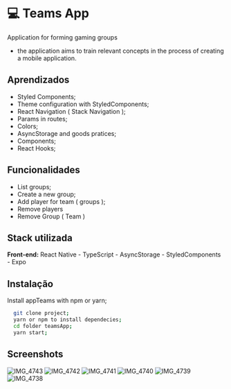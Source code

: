 
# 💻 Teams App

Application for forming gaming groups

- the application aims to train relevant concepts in the process of creating a mobile application.
## Aprendizados

- Styled Components;
- Theme configuration with StyledComponents;
- React Navigation ( Stack Navigation );
- Params in routes;
- Colors;
- AsyncStorage and goods pratices;
- Components;
- React Hooks;

## Funcionalidades

- List groups;
- Create a new group;
- Add player for team ( groups );
- Remove players
- Remove Group ( Team )


## Stack utilizada

**Front-end:** React Native - TypeScript - AsyncStorage - StyledComponents - Expo


## Instalação

Install appTeams with npm or yarn;

```bash
  git clone project;
  yarn or npm to install dependecies;
  cd folder teamsApp;
  yarn start;
```
    
## Screenshots
![IMG_4743](https://github.com/Gabriel-Jesusvix/teams-app/assets/62946928/d0de279d-32fe-4a79-bd38-5ebfe3782ae9)
![IMG_4742](https://github.com/Gabriel-Jesusvix/teams-app/assets/62946928/09837c29-8bef-420c-8181-78c00f00b77e)
![IMG_4741](https://github.com/Gabriel-Jesusvix/teams-app/assets/62946928/94da85bc-739f-45d0-9220-3498ce18d3e2)
![IMG_4740](https://github.com/Gabriel-Jesusvix/teams-app/assets/62946928/e152fc25-763a-481d-b265-8448552d2a09)
![IMG_4739](https://github.com/Gabriel-Jesusvix/teams-app/assets/62946928/772444ef-0772-49a2-a49e-945d149d58bb)
![IMG_4738](https://github.com/Gabriel-Jesusvix/teams-app/assets/62946928/fd4f5929-72d0-49f5-9590-3841225d2716)


